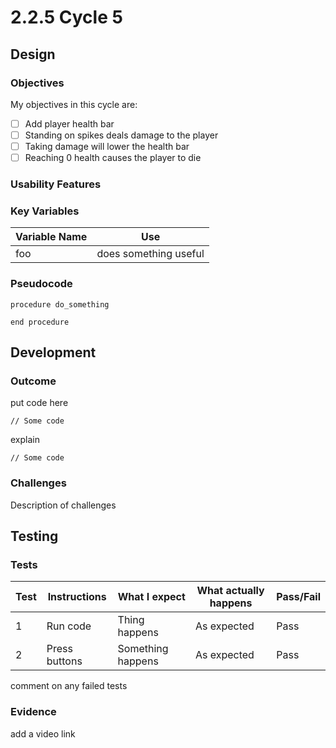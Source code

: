 # 2.2.5 Cycle 5

## Design

### Objectives

My objectives in this cycle are:

* [ ] Add player health bar
* [ ] Standing on spikes deals damage to the player
* [ ] Taking damage will lower the health bar
* [ ] Reaching 0 health causes the player to die

### Usability Features

### Key Variables

| Variable Name | Use                   |
| ------------- | --------------------- |
| foo           | does something useful |

### Pseudocode

```
procedure do_something
    
end procedure
```

## Development

### Outcome

put code here

```
// Some code
```

explain

```
// Some code
```

### Challenges

Description of challenges

## Testing

### Tests

| Test | Instructions  | What I expect     | What actually happens | Pass/Fail |
| ---- | ------------- | ----------------- | --------------------- | --------- |
| 1    | Run code      | Thing happens     | As expected           | Pass      |
| 2    | Press buttons | Something happens | As expected           | Pass      |

comment on any failed tests

### Evidence

add a video link
